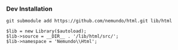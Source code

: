 ### Dev Installation
```
git submodule add https://github.com/nemundo/html.git lib/html
```

```
$lib = new Library($autoload);
$lib->source = __DIR__ . '/lib/html/src/';
$lib->namespace = 'Nemundo\\Html';
```